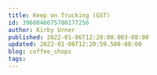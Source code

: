 ```yaml
---
title: Keep on Trucking (GST)
id: 3960846675780177256
author: Kirby Urner
published: 2022-01-06T12:20:00.003-08:00
updated: 2022-01-06T12:20:59.508-08:00
blog: coffee_shops
tags: 
---
```



